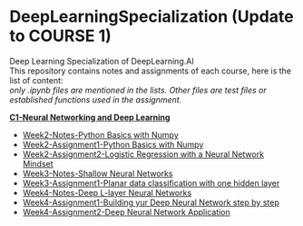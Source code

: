 # DeepLearningSpecialization (Update to COURSE 1)
Deep Learning Specialization of DeepLearning.AI  
This repository contains notes and assignments of each course, here is the list of content:  
*only .ipynb files are mentioned in the lists. Other files are test files or established functions used in the assignment.*

**[C1-Neural Networking and Deep Learning](https://github.com/Luluiscoding/DeepLearningSpecialization/tree/main/DL-C1-Neural%20Networking%20and%20Deep%20Learning)**
- [Week2-Notes-Python Basics with Numpy](https://github.com/Luluiscoding/DeepLearningSpecialization/blob/main/DL-C1-Neural%20Networking%20and%20Deep%20Learning/W2-Python%20Basics%20with%20Numpy.ipynb)
- [Week2-Assignment1-Python Basics with Numpy](https://github.com/Luluiscoding/DeepLearningSpecialization/blob/main/DL-C1-Neural%20Networking%20and%20Deep%20Learning/W2A1-Python_Basics_with_Numpy.ipynb)
- [Week2-Assignment2-Logistic Regression with a Neural Network Mindset](https://github.com/Luluiscoding/DeepLearningSpecialization/blob/main/DL-C1-Neural%20Networking%20and%20Deep%20Learning/W2A2-Logistic_Regression_with_a_Neural_Network_mindset.ipynb)
- [Week3-Notes-Shallow Neural Networks](https://github.com/Luluiscoding/DeepLearningSpecialization/blob/main/DL-C1-Neural%20Networking%20and%20Deep%20Learning/W3-Shallow%20Neural%20Networks.ipynb)
- [Week3-Assignment1-Planar data classification with one hidden layer](https://github.com/Luluiscoding/DeepLearningSpecialization/blob/main/DL-C1-Neural%20Networking%20and%20Deep%20Learning/W3A1-Planar_data_classification_with_one_hidden_layer.ipynb)
- [Week4-Notes-Deep L-layer Neural Networks](https://github.com/Luluiscoding/DeepLearningSpecialization/blob/main/DL-C1-Neural%20Networking%20and%20Deep%20Learning/W4-Deep%20L-layer%20NN.ipynb)
- [Week4-Assignment1-Building yur Deep Neural Network step by step](https://github.com/Luluiscoding/DeepLearningSpecialization/blob/main/DL-C1-Neural%20Networking%20and%20Deep%20Learning/W4A1-Building_your_Deep_Neural_Network_Step_by_Step.ipynb)
- [Week4-Assignment2-Deep Neural Network Application](https://github.com/Luluiscoding/DeepLearningSpecialization/blob/main/DL-C1-Neural%20Networking%20and%20Deep%20Learning/W4A2-Deep%20Neural%20Network%20-%20Application.ipynb)  


